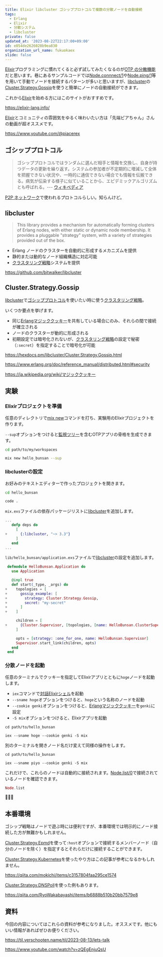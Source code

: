 ```yaml
---
title: Elixir libcluster ゴシッププロトコルで複数の分散ノードを自動接続
tags:
  - Erlang
  - Elixir
  - 分散システム
  - libcluster
private: false
updated_at: '2023-08-22T22:17:00+09:00'
id: e854de2626028b9ea830
organization_url_name: fukuokaex
slide: false
---
```



[Elixir]プログラミングに慣れてくると必ず試してみたくなるのが[OTP の分散機能][elixir school jp otp distribution]だと思います。巷にあるサンプルコードでは[Node.connnect/1]や[Node.ping/1]等を用いて手動でノードを接続するパターンが多いと思いますが、[libcluster]の[Cluster.Strategy.Gossip]を使うと簡単にノードの自動接続ができます。

これから[Elixir]を始める方にはこのサイトがおすすめです。

https://elixir-lang.info/

[Elixir]とコミュニティの雰囲気をゆるく味わいたい方は「先端ピアちゃん」さんの動画が超オススメです。

https://www.youtube.com/@piacerex

## ゴシッププロトコル

> ゴシッププロトコルではランダムに選んだ相手と情報を交換し、自身が持つデータの更新を繰り返す。システムの参加者が不定期的に増減して全体を把握できない状況や、一時的に通信できない場合でも情報を伝搬できる。病気が伝染する様子に似ていることから、エピデミックアルゴリズムとも呼ばれる。--- [ウィキペディア][wiki ja Gossip protocol]

[P2P ネットワーク][wiki ja p2p]で使われるプロトコルらしい。知らんけど。

## libcluster

> This library provides a mechanism for automatically forming clusters of Erlang nodes, with either static or dynamic node membership. It provides a pluggable "strategy" system, with a variety of strategies provided out of the box.

- Erlang ノードのクラスターを自動的に形成するメカニズムを提供
- 静的または動的なノード組織構造に対応可能
- [クラスタリング戦略]システムを提供

https://github.com/bitwalker/libcluster

## Cluster.Strategy.Gossip

[libcluster]で[ゴシッププロトコル][wiki ja Gossip protocol]を使いたい時に使う[クラスタリング戦略]。

いくつか要点を挙げます。

- 同じ[Erlangマジッククッキー]を共有している場合にのみ、それらの間で接続が確立される
- ノードのクラスターが動的に形成される
- 初期設定では暗号化されないが、[クラスタリング戦略]の設定で秘密（`:secret`）を指定することで暗号化が可能

https://hexdocs.pm/libcluster/Cluster.Strategy.Gossip.html

https://www.erlang.org/doc/reference_manual/distributed.html#security

https://ja.wikipedia.org/wiki/マジッククッキー

## 実験

### Elixirプロジェクトを準備

任意のディレクトリで[mix new]コマンドを打ち、実験用のElixirプロジェクトを作ります。

`--sup`オプションをつけると[監視ツリー][elixir school jp otp supervisor]を含むOTPアプリの骨格を生成できます。

```bash
cd path/to/my/workspaces

mix new hello_bunsan --sup
```

### libclusterの設定

お好みのテキストエディターで作ったプロジェクトを開きます。

```bash
cd hello_bunsan

code .
```

`mix.exs`ファイルの依存パッケージリストに[libcluster]を追加します。

```diff_elixir:mix.exs
...
   defp deps do
     [
+      {:libcluster, "~> 3.3"}
     ]
   end
...
```

`lib/hello_bunsan/application.exs`ファイルで[libcluster]の設定を追加します。

```diff_elixir:application.ex
 defmodule HelloBunsan.Application do
   use Application

   @impl true
   def start(_type, _args) do
+    topologies = [
+      gossip_example: [
+        strategy: Cluster.Strategy.Gossip,
+        secret: "my-secret"
+      ]
+    ]

     children = [
+      {Cluster.Supervisor, [topologies, [name: HelloBunsan.ClusterSupervisor]]},
     ]

     opts = [strategy: :one_for_one, name: HelloBunsan.Supervisor]
     Supervisor.start_link(children, opts)
   end
 end
```

### 分散ノードを起動

任意のターミナルでクッキーを指定してElixirアプリとともに`hoge`ノードを起動します。

- `iex`コマンドで[対話Elixirシェル](IEx)を起動
- `--sname hoge`オプションをつけると、`hoge`という名称のノードを起動
- `--cookie genki`オプションをつけると、[Erlangマジッククッキー]を`genki`に設定
- `-S mix`オプションをつけると、Elixirアプリを起動

```bash:terminal1
cd path/to/hello_bunsan

iex --sname hoge --cookie genki -S mix
```

別のターミナルを開きノード名だけ変えて同様の操作をします。

```bash:terminal2
cd path/to/hello_bunsan

iex --sname piyo --cookie genki -S mix
```

これだけで、これらのノードは自動的に接続されます。[Node.list/0]で接続されているノードを確認できます。

```elixir
Node.list
```

:tada::tada::tada:

## 本番環境

ゴシップ戦略はノードで遊ぶ時には便利ですが、本番環境では明示的にノード接続した方が無難かもしれません。

[Cluster.Strategy.Epmd]を使って`:host`オプションで接続するメンバーノード（自分のノードを除く）を指定するとそれらだけに接続することができます。

[Cluster.Strategy.Kubernetes]を使ったやり方はこの記事が参考になるかもしれません。

https://qiita.com/mokichi/items/c3157804faa295ce1574

[Cluster.Strategy.DNSPoll]を使った例もあります。

https://qiita.com/RyoWakabayashi/items/b6888b510b20bb7579e8

## 資料

今回の内容についてはこれらの資料が参考になりました。オススメです。他にもいい情報があればぜひお便りください。

https://til.verschooten.name/til/2023-08-13/lets-talk

https://www.youtube.com/watch?v=zQEgEnjuQsU

[Elixir]: https://elixir-lang.org
[wiki ja p2p]: https://ja.wikipedia.org/wiki/Peer_to_Peer
[wiki ja Gossip protocol]: https://ja.wikipedia.org/wiki/ゴシッププロトコル
[libcluster]: https://github.com/bitwalker/libcluster
[クラスタリング戦略]: https://github.com/bitwalker/libcluster#clustering
[Cluster.Strategy.Gossip]: https://hexdocs.pm/libcluster/Cluster.Strategy.Gossip.html
[Cluster.Strategy.Epmd]: https://hexdocs.pm/libcluster/Cluster.Strategy.Epmd.html
[Cluster.Strategy.Kubernetes]: https://hexdocs.pm/libcluster/Cluster.Strategy.Kubernetes.html
[Cluster.Strategy.DNSPoll]: https://hexdocs.pm/libcluster/Cluster.Strategy.DNSPoll.html
[elixir school jp otp supervisor]: https://elixirschool.com/ja/lessons/advanced/otp_supervisors
[elixir school jp otp distribution]: https://elixirschool.com/ja/lessons/advanced/otp_distribution
[Node.connnect/1]: https://hexdocs.pm/elixir/Node.html#connect/1
[Node.ping/1]: https://hexdocs.pm/elixir/Node.html#ping/1
[Node.list/0]: https://hexdocs.pm/elixir/Node.html#list/0
[Erlangマジッククッキー]: https://www.erlang.org/doc/reference_manual/distributed.html#security
[mix new]: https://hexdocs.pm/mix/Mix.Tasks.New.html
[対話Elixirシェル]: https://elixirschool.com/ja/lessons/basics/basics#対話モード-2
